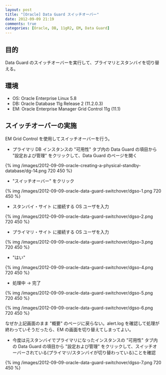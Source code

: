 ```yaml
---
layout: post
title: "[Oracle] Data Guard スイッチオーバー"
date: 2012-09-09 21:19
comments: true
categories: [Oracle, DB, 11gR2, EM, Data Guard]
---
```

## 目的

Data Guard のスイッチオーバーを実行して、プライマリとスタンバイを切り替える。

## 環境

* OS: Oracle Enterprise Linux 5.8
* DB: Oracle Database 11g Release 2 (11.2.0.3)
* EM: Oracle Enterprise Manager Grid Control 11g (11.1)

## スイッチオーバーの実施

EM Grid Control を使用してスイッチオーバーを行う。

* プライマリ DB インスタンスの "可用性" タブ内の Data Guard の項目から "設定および管理" をクリックして、Data Guard のページを開く

{% img /images/2012-09-09-oracle-creating-a-physical-standby-database/dg-14.png 720 450 %}

* "スイッチオーバー" をクリック

{% img /images/2012-09-09-oracle-data-guard-switchover/dgso-1.png 720 450 %}

* スタンバイ・サイト に接続する OS ユーザを入力

{% img /images/2012-09-09-oracle-data-guard-switchover/dgso-2.png 720 450 %}

* プライマリ・サイト に接続する OS ユーザを入力

{% img /images/2012-09-09-oracle-data-guard-switchover/dgso-3.png 720 450 %}

* "はい"

{% img /images/2012-09-09-oracle-data-guard-switchover/dgso-4.png 720 450 %}

* 処理中 -> 完了

{% img /images/2012-09-09-oracle-data-guard-switchover/dgso-5.png 720 450 %}

{% img /images/2012-09-09-oracle-data-guard-switchover/dgso-6.png 720 450 %}

なぜか上記画面のまま "概要" のページに戻らない。alert.log を確認して処理が終わっていそうだったら、EM の画面を切り替えてしまってよい。

* 今度は元スタンバイでプライマリになったインスタンスの "可用性" タブ内の Data Guard の項目から "設定および管理" をクリックして、スイッチオーバーされている(プライマリ/スタンバイが切り替わっている)ことを確認

{% img /images/2012-09-09-oracle-data-guard-switchover/dgso-7.png 720 450 %}